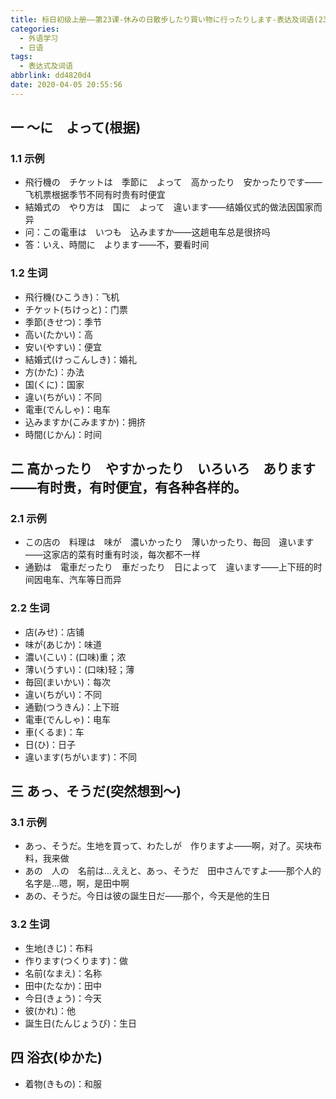 ```yaml
---
title: 标日初级上册——第23课-休みの日散歩したり買い物に行ったりします-表达及词语(23.3)
categories:
  - 外语学习
  - 日语
tags:
  - 表达式及词语
abbrlink: dd4820d4
date: 2020-04-05 20:55:56
---
```

## 一 ～に　よって(根据)

### 1.1 示例

* 飛行機の　チケットは　季節に　よって　高かったり　安かったりです——飞机票根据季节不同有时贵有时便宜
* 結婚式の　やり方は　国に　よって　違います——结婚仪式的做法因国家而异
* 问：この電車は　いつも　込みますか——这趟电车总是很挤吗
* 答：いえ、時間に　よります——不，要看时间

<!--more-->

### 1.2 生词

* 飛行機(ひこうき)：飞机
* チケット(ちけっと)：门票
* 季節(きせつ)：季节
* 高い(たかい)：高
* 安い(やすい)：便宜
* 結婚式(けっこんしき)：婚礼
* 方(かた)：办法
* 国(くに)：国家
* 違い(ちがい)：不同
* 電車(でんしゃ)：电车
* 込みますか(こみますか)：拥挤
* 時間(じかん)：时间

## 二 高かったり　やすかったり　いろいろ　あります——有时贵，有时便宜，有各种各样的。

### 2.1 示例

* この店の　料理は　味が　濃いかったり　薄いかったり、毎回　違います——这家店的菜有时重有时淡，每次都不一样
* 通勤は　電車だったり　車だったり　日によって　違います——上下班的时间因电车、汽车等日而异

### 2.2 生词

* 店(みせ)：店铺
* 味が(あじか)：味道
* 濃い(こい)：\(口味)重；浓
* 薄い(うすい)：\(口味)轻；薄
* 毎回(まいかい)：每次
* 違い(ちがい)：不同
* 通勤(つうきん)：上下班
* 電車(でんしゃ)：电车
* 車(くるま)：车
* 日(ひ)：日子
* 違います(ちがいます)：不同

## 三 あっ、そうだ(突然想到～)

### 3.1 示例

* あっ、そうだ。生地を買って、わたしが　作りますよ——啊，对了。买块布料，我来做
* あの　人の　名前は...ええと、あっ、そうだ　田中さんですよ——那个人的名字是…嗯，啊，是田中啊
* あの、そうだ。今日は彼の誕生日だ——那个，今天是他的生日

### 3.2 生词

* 生地(きじ)：布料
* 作ります(つくります)：做
* 名前(なまえ)：名称
* 田中(たなか)：田中
* 今日(きょう)：今天
* 彼(かれ)：他
* 誕生日(たんじょうび)：生日

## 四 浴衣(ゆかた)

* 着物(きもの)：和服